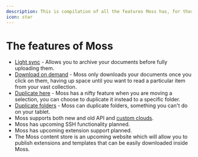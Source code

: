 ```yaml
---
description: This is compilation of all the features Moss has, for those that are curious!
icon: star
---
```


# The features of Moss

* [Light sync](moss-user-interface.md#light-sync) - Allows you to archive your documents before fully uploading them.
* [Download on demand](../development-and-contribution.md#the-document-files) - Moss only downloads your documents once you click on them, having up space until you want to read a particular item from your vast collection.
* [Duplicate here](moss-user-interface.md#the-move-state) - Moss has a nifty feature when you are moving a selection, you can choose to duplicate it instead to a specific folder.
* [Duplicate folders](moss-user-interface.md#the-selection-state) - Moss can duplicate folders, something you can't do on your tablet.
* Moss supports both new and old API and [custom clouds](../#the-installer).
* Moss has upcoming SSH functionality planned.
* Moss has upcoming extension support planned.
* The Moss content store is an upcoming website which will allow you to publish extensions and templates that can be easily downloaded inside Moss.
